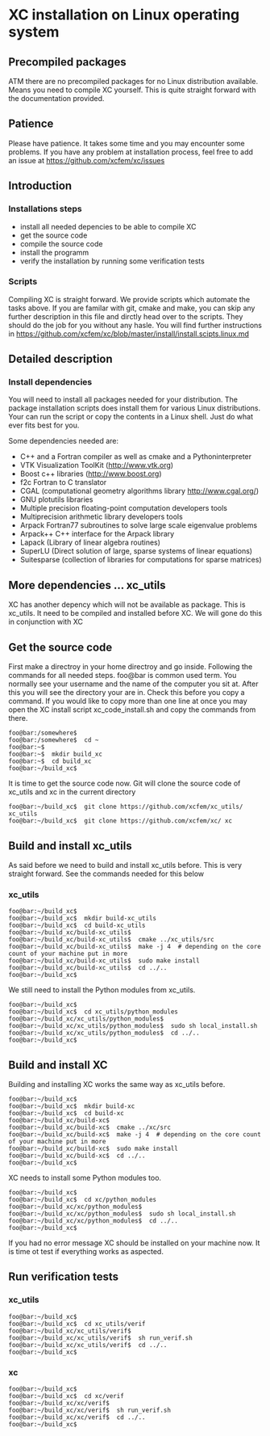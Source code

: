 XC installation on Linux operating system
=========================================

## Precompiled packages
ATM there are no precompiled packages for no Linux distribution available. 
Means you need to compile XC yourself. This is quite straight forward with the
documentation provided.


## Patience
Please have patience. It takes some time and you may encounter some problems. 
If you have any problem at installation process, feel free to add an issue at https://github.com/xcfem/xc/issues


## Introduction
### Installations steps
- install all needed depencies to be able to compile XC
- get the source code
- compile the source code
- install the programm
- verify the installation by running some verification tests


### Scripts
Compiling XC is straight forward. We provide scripts which automate the tasks above. 
If you are familar with git, cmake and make, you can skip any further description 
in this file and dirctly head over to the scripts. They should do the job for you without any hasle. 
You will find further instructions in https://github.com/xcfem/xc/blob/master/install/install.scipts.linux.md


## Detailed description
### Install dependencies
You will need to install all packages needed for your distribution. The package installation scripts does
install them for various Linux distributions. Your can run the script or copy the contents in a Linux shell.
Just do what ever fits best for you.

Some dependencies needed are:

- C++ and a Fortran compiler as well as cmake and a Pythoninterpreter
- VTK Visualization ToolKit (<http://www.vtk.org>)
- Boost c++ libraries (<http://www.boost.org>)
- f2c Fortran to C translator
- CGAL (computational geometry algorithms library <http://www.cgal.org/>)
- GNU plotutils libraries
- Multiple precision floating-point computation developers tools 
- Multiprecision arithmetic library developers tools
- Arpack Fortran77 subroutines to solve large scale eigenvalue problems
- Arpack++ C++ interface for the Arpack library
- Lapack (Library of linear algebra routines)
- SuperLU (Direct solution of large, sparse systems of linear equations)
- Suitesparse (collection of libraries for computations for sparse matrices)


## More dependencies ... xc_utils
XC has another depency which will not be available as package. This is xc_utils.
It need to be compiled and installed before XC. We will gone do this in conjunction with XC


## Get the source code
First make a directroy in your home directroy and go inside. Following the commands for all needed steps.
foo@bar is common used term. You normally see your username and the name of the computer you sit at.
After this you will see the directory your are in. Check this before you copy a command. If you would 
like to copy more than one line at once you may open the XC install script xc_code_install.sh and copy the
commands from there.
```console
foo@bar:/somewhere$
foo@bar:/somewhere$  cd ~
foo@bar:~$
foo@bar:~$  mkdir build_xc
foo@bar:~$  cd build_xc
foo@bar:~/build_xc$
```

It is time to get the source code now. Git will clone the source code of xc_utils and xc in the current directory
```console
foo@bar:~/build_xc$  git clone https://github.com/xcfem/xc_utils/ xc_utils
foo@bar:~/build_xc$  git clone https://github.com/xcfem/xc/ xc
```


## Build and install xc_utils
As said before we need to build and install xc_utils before. This is very straight forward.
See the commands needed for this below

### xc_utils
```console
foo@bar:~/build_xc$
foo@bar:~/build_xc$  mkdir build-xc_utils
foo@bar:~/build_xc$  cd build-xc_utils
foo@bar:~/build_xc/build-xc_utils$
foo@bar:~/build_xc/build-xc_utils$  cmake ../xc_utils/src
foo@bar:~/build_xc/build-xc_utils$  make -j 4  # depending on the core count of your machine put in more
foo@bar:~/build_xc/build-xc_utils$  sudo make install
foo@bar:~/build_xc/build-xc_utils$  cd ../..
foo@bar:~/build_xc$
```

We still need to install the Python modules from xc_utils.
```console
foo@bar:~/build_xc$
foo@bar:~/build_xc$  cd xc_utils/python_modules
foo@bar:~/build_xc/xc_utils/python_modules$
foo@bar:~/build_xc/xc_utils/python_modules$  sudo sh local_install.sh
foo@bar:~/build_xc/xc_utils/python_modules$  cd ../..
foo@bar:~/build_xc$
```


## Build and install XC
Building and installing XC works the same way as xc_utils before.

```console
foo@bar:~/build_xc$
foo@bar:~/build_xc$  mkdir build-xc
foo@bar:~/build_xc$  cd build-xc
foo@bar:~/build_xc/build-xc$
foo@bar:~/build_xc/build-xc$  cmake ../xc/src
foo@bar:~/build_xc/build-xc$  make -j 4  # depending on the core count of your machine put in more
foo@bar:~/build_xc/build-xc$  sudo make install
foo@bar:~/build_xc/build-xc$  cd ../..
foo@bar:~/build_xc$
```

XC needs to install some Python modules too.
```console
foo@bar:~/build_xc$
foo@bar:~/build_xc$  cd xc/python_modules
foo@bar:~/build_xc/xc/python_modules$
foo@bar:~/build_xc/xc/python_modules$  sudo sh local_install.sh
foo@bar:~/build_xc/xc/python_modules$  cd ../..
foo@bar:~/build_xc$
```

If you had no error message XC should be installed on your machine now. It is time ot test if 
everything works as aspected.


## Run verification tests
### xc_utils
```console
foo@bar:~/build_xc$
foo@bar:~/build_xc$  cd xc_utils/verif
foo@bar:~/build_xc/xc_utils/verif$
foo@bar:~/build_xc/xc_utils/verif$  sh run_verif.sh
foo@bar:~/build_xc/xc_utils/verif$  cd ../..
foo@bar:~/build_xc$
```

### xc
```console
foo@bar:~/build_xc$
foo@bar:~/build_xc$  cd xc/verif
foo@bar:~/build_xc/xc/verif$
foo@bar:~/build_xc/xc/verif$  sh run_verif.sh
foo@bar:~/build_xc/xc/verif$  cd ../..
foo@bar:~/build_xc$
```



